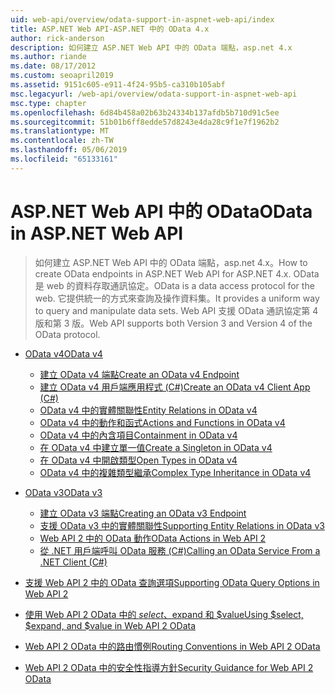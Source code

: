 ```yaml
---
uid: web-api/overview/odata-support-in-aspnet-web-api/index
title: ASP.NET Web API-ASP.NET 中的 OData 4.x
author: rick-anderson
description: 如何建立 ASP.NET Web API 中的 OData 端點，asp.net 4.x
ms.author: riande
ms.date: 08/17/2012
ms.custom: seoapril2019
ms.assetid: 9151c605-e911-4f24-95b5-ca310b105abf
msc.legacyurl: /web-api/overview/odata-support-in-aspnet-web-api
msc.type: chapter
ms.openlocfilehash: 6d84b458a02b63b24334b137afdb5b710d91c5ee
ms.sourcegitcommit: 51b01b6ff8edde57d8243e4da28c9f1e7f1962b2
ms.translationtype: MT
ms.contentlocale: zh-TW
ms.lasthandoff: 05/06/2019
ms.locfileid: "65133161"
---
```

# <a name="odata-in-aspnet-web-api"></a><span data-ttu-id="002b1-103">ASP.NET Web API 中的 OData</span><span class="sxs-lookup"><span data-stu-id="002b1-103">OData in ASP.NET Web API</span></span>

> <span data-ttu-id="002b1-104">如何建立 ASP.NET Web API 中的 OData 端點，asp.net 4.x。</span><span class="sxs-lookup"><span data-stu-id="002b1-104">How to create OData endpoints in ASP.NET Web API for ASP.NET 4.x.</span></span> <span data-ttu-id="002b1-105">OData 是 web 的資料存取通訊協定。</span><span class="sxs-lookup"><span data-stu-id="002b1-105">OData is a data access protocol for the web.</span></span> <span data-ttu-id="002b1-106">它提供統一的方式來查詢及操作資料集。</span><span class="sxs-lookup"><span data-stu-id="002b1-106">It provides a uniform way to query and manipulate data sets.</span></span> <span data-ttu-id="002b1-107">Web API 支援 OData 通訊協定第 4 版和第 3 版。</span><span class="sxs-lookup"><span data-stu-id="002b1-107">Web API supports both Version 3 and Version 4 of the OData protocol.</span></span>

- [<span data-ttu-id="002b1-108">OData v4</span><span class="sxs-lookup"><span data-stu-id="002b1-108">OData v4</span></span>](odata-v4/index.md)

    - [<span data-ttu-id="002b1-109">建立 OData v4 端點</span><span class="sxs-lookup"><span data-stu-id="002b1-109">Create an OData v4 Endpoint</span></span>](odata-v4/create-an-odata-v4-endpoint.md)
    - [<span data-ttu-id="002b1-110">建立 OData v4 用戶端應用程式 (C#)</span><span class="sxs-lookup"><span data-stu-id="002b1-110">Create an OData v4 Client App (C#)</span></span>](odata-v4/create-an-odata-v4-client-app.md)
    - [<span data-ttu-id="002b1-111">OData v4 中的實體關聯性</span><span class="sxs-lookup"><span data-stu-id="002b1-111">Entity Relations in OData v4</span></span>](odata-v4/entity-relations-in-odata-v4.md)
    - [<span data-ttu-id="002b1-112">OData v4 中的動作和函式</span><span class="sxs-lookup"><span data-stu-id="002b1-112">Actions and Functions in OData v4</span></span>](odata-v4/odata-actions-and-functions.md)
    - [<span data-ttu-id="002b1-113">OData v4 中的內含項目</span><span class="sxs-lookup"><span data-stu-id="002b1-113">Containment in OData v4</span></span>](odata-v4/odata-containment-in-web-api-22.md)
    - [<span data-ttu-id="002b1-114">在 OData v4 中建立單一值</span><span class="sxs-lookup"><span data-stu-id="002b1-114">Create a Singleton in OData v4</span></span>](odata-v4/using-a-singleton-in-an-odata-endpoint-in-web-api-22.md)
    - [<span data-ttu-id="002b1-115">在 OData v4 中開啟類型</span><span class="sxs-lookup"><span data-stu-id="002b1-115">Open Types in OData v4</span></span>](odata-v4/use-open-types-in-odata-v4.md)
    - [<span data-ttu-id="002b1-116">OData v4 中的複雜類型繼承</span><span class="sxs-lookup"><span data-stu-id="002b1-116">Complex Type Inheritance in OData v4</span></span>](odata-v4/complex-type-inheritance-in-odata-v4.md)
- [<span data-ttu-id="002b1-117">OData v3</span><span class="sxs-lookup"><span data-stu-id="002b1-117">OData v3</span></span>](odata-v3/index.md)

    - [<span data-ttu-id="002b1-118">建立 OData v3 端點</span><span class="sxs-lookup"><span data-stu-id="002b1-118">Creating an OData v3 Endpoint</span></span>](odata-v3/creating-an-odata-endpoint.md)
    - [<span data-ttu-id="002b1-119">支援 OData v3 中的實體關聯性</span><span class="sxs-lookup"><span data-stu-id="002b1-119">Supporting Entity Relations in OData v3</span></span>](odata-v3/working-with-entity-relations.md)
    - [<span data-ttu-id="002b1-120">Web API 2 中的 OData 動作</span><span class="sxs-lookup"><span data-stu-id="002b1-120">OData Actions in Web API 2</span></span>](odata-v3/odata-actions.md)
    - [<span data-ttu-id="002b1-121">從 .NET 用戶端呼叫 OData 服務 (C#)</span><span class="sxs-lookup"><span data-stu-id="002b1-121">Calling an OData Service From a .NET Client (C#)</span></span>](odata-v3/calling-an-odata-service-from-a-net-client.md)
- [<span data-ttu-id="002b1-122">支援 Web API 2 中的 OData 查詢選項</span><span class="sxs-lookup"><span data-stu-id="002b1-122">Supporting OData Query Options in Web API 2</span></span>](supporting-odata-query-options.md)
- [<span data-ttu-id="002b1-123">使用 Web API 2 OData 中的 $select、$expand 和 $value</span><span class="sxs-lookup"><span data-stu-id="002b1-123">Using $select, $expand, and $value in Web API 2 OData</span></span>](using-select-expand-and-value.md)
- [<span data-ttu-id="002b1-124">Web API 2 OData 中的路由慣例</span><span class="sxs-lookup"><span data-stu-id="002b1-124">Routing Conventions in Web API 2 OData</span></span>](odata-routing-conventions.md)
- [<span data-ttu-id="002b1-125">Web API 2 OData 中的安全性指導方針</span><span class="sxs-lookup"><span data-stu-id="002b1-125">Security Guidance for Web API 2 OData</span></span>](odata-security-guidance.md)
